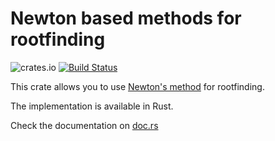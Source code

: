 Newton based methods for rootfinding
========================================================

![crates.io](https://img.shields.io/crates/v/newton_rootfinder.svg)
[![Build Status](https://travis-ci.com/Nateckert/newton_rootfinder.svg?branch=master)](https://travis-ci.com/Nateckert/newton_rootfinder)

This crate allows you to use [Newton's method](https://en.wikipedia.org/wiki/Newton%27s_method) for rootfinding.

The implementation is available in Rust.


Check the documentation on [doc.rs](https://docs.rs/newton_rootfinder/)
